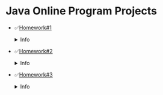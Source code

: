 Java Online Program Projects
=====================================================================================================
+ ✅[Homework#1](https://github.com/Yezhyck/OuterCourseHW/tree/master/Homework%231/HelloWorldScannerMVC)
  <details><summary>Info</summary>
  
   * `Assigment:` 
      * Write a program that receives from the command line first the word “Hello”, then the word “world!”. Ignore other inputs with an appropriate comment on the command line.
      * A sentence is assembled from these words and displayed on the screen.
      * The MVC pattern must be applied.
   * `Solution:` [HelloWorldScannerMVC](https://github.com/Yezhyck/OuterCourseHW/tree/master/Homework%231/HelloWorldScannerMVC)
  
   </details>
+ ✅[Homework#2](https://github.com/Yezhyck/OuterCourseHW/tree/master/Homework%232)
  <details><summary>Info</summary>
  
   * `Assigment:` 
      * Write a game JAVA - a program that guesses a number according to the principle - "more - less":
          * The program must guess an arbitrary number in the range from 0 to 100.
          * The user is offered to try to guess the number by sequentially entering numbers from the range limited first to the numbers 0 and 100, and on further attempts - taking    into account the previously entered numbers. The program should analyze the input for any erroneous user actions.
          * The screen should display the previous attempts, the range in which the required number is and the result of the previous user action.
          * If the numbers match - the program must inform the user about it and display all statistics on the user's actions.
   * `Solutions:` 
      * [AlgorythmsAssigmentMVC](https://github.com/Yezhyck/OuterCourseHW/tree/master/Homework%231/AlgorythmsAssigmentMVC)
      * [GuessingGameScannerMVC](https://github.com/Yezhyck/OuterCourseHW/tree/master/Homework%231/GuessingGameScannerMVC)
  
   </details>
+ ✅[Homework#3](https://github.com/Yezhyck/OuterCourseHW/tree/master/Homework%233)
   <details><summary>Info</summary>
  
   * `Assigment:` 
      * Write the required data input structure from the command line and pass the input result to the appropriate entity. Checkout according to JCC, write JavaDOC;
      * This structure should check the correctness of the data entry (saving the correctly entered data) and, if all data is fully valid, transfers them to the appropriate class in the model.
      * Create Entity Entry in Notebook, which consists of:
         * Subscriber's surname.
         * Subscriber's name.
         * Subscriber's patronymic.
         * Generate from the entered data: Surname + Space + First letter of the Name + period.
         * Nickname.
         * A comment.
         * The group to which the subscriber is entered (Enum with group names).
         * Phone house.
         * Phone mob.
         * Phone mob. 2 (may not be available).
         * E-mail.
         * Skype.
         * An address consisting of:
            * Index.
            * City of residence.
            * Street.
            * House number.
            * Apartment number.
         * The string of the full address formed from the data in the previous clause.
         * Notebook entry dates.
         * Dates of the last modification of the entry.
   * `Solutions:` 
      * [RegexRegistrationMVCV1](https://github.com/Yezhyck/OuterCourseHW/tree/master/Homework%233/RegexRegistrationMVCV1)
      * [RegexRegistrationMVC](https://github.com/Yezhyck/OuterCourseHW/tree/master/Homework%233/RegexRegistrationMVC)
  
   </details>

